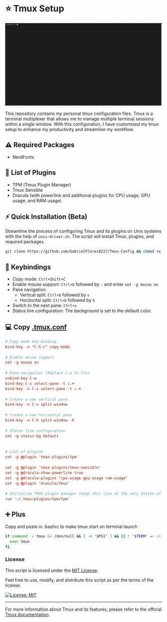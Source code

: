 # ⭐ Tmux Setup

![GIF](https://github.com/GabrielFlores8227/Tmux-Config/blob/main/assets/image.gif)

This repository contains my personal tmux configuration files. Tmux is a terminal multiplexer that allows me to manage multiple terminal sessions within a single window. With this configuration, I have customized my tmux setup to enhance my productivity and streamline my workflow.

## ⚠️ Required Packages
- NerdFonts

## 📝 List of Plugins

- TPM (Tmux Plugin Manager)
- Tmux Sensible
- Dracula (with powerline and additional plugins for CPU usage, GPU usage, and RAM usage)

## ⚡ Quick Installation (Beta)
Streamline the process of configuring Tmux and its plugins on Unix systems with the help of `unix-driver.sh`. The script will install Tmux, plugins, and required packages.

```bash
git clone https://github.com/GabrielFlores8227/Tmux-Config && chmod +x ./Tmux-Config/unix-driver.sh && ./Tmux-Config/unix-driver.sh
```

## 📎 Keybindings

- Copy mode: `Ctrl+Shift+C`
- Enable mouse support: `Ctrl+b` followed by `:` and enter `set -g mouse on`
- Pane navigation:
  - Vertical split: `Ctrl+b` followed by `v`
  - Horizontal split: `Ctrl+b` followed by `h`
- Switch to the next pane: `Ctrl+s`
- Status line configuration: The background is set to the default color.

## 💻 Copy [.tmux.conf](https://github.com/GabrielFlores8227/Tmux-Config/blob/main/.tmux.conf)

```conf
# Copy mode key binding
bind-key -n "C-S-c" copy-mode

# Enable mouse support
set -g mouse on

# Pane navigation (Replace C-w to C+s)
unbind-key C-w
bind-key C-s select-pane -t :.+
bind-key -n C-s select-pane -t :.+

# Create a new vertical pane
bind-key -n C-v split-window

# Create a new horizontal pane
bind-key -n C-h split-window -h

# Status line configuration
set -g status-bg default


# List of plugins
set -g @plugin 'tmux-plugins/tpm'

set -g @plugin 'tmux-plugins/tmux-sensible'
set -g @dracula-show-powerline true
set -g @dracula-plugins "cpu-usage gpu-usage ram-usage"
set -g @plugin 'dracula/tmux'

# Initialize TMUX plugin manager (keep this line at the very bottom of tmux.conf)
run '~/.tmux/plugins/tpm/tpm'
```

## ➕ Plus

Copy and paste in .bashrc to make tmux start on terminal launch

```bash
if command -v tmux &> /dev/null && [ -n "$PS1" ] && [[ ! "$TERM" =~ screen ]] && [[ ! "$TERM" =~ tmux ]] && [ -z "$TMUX" ]; then
  exec tmux
fi
```

 ### License

This script is licensed under the [MIT License](LICENSE).

Feel free to use, modify, and distribute this script as per the terms of the license.

[![License: MIT](https://img.shields.io/badge/License-MIT-yellow.svg)](https://opensource.org/licenses/MIT)

---

For more information about Tmux and its features, please refer to the official [Tmux documentation](https://github.com/tmux/tmux/wiki).
